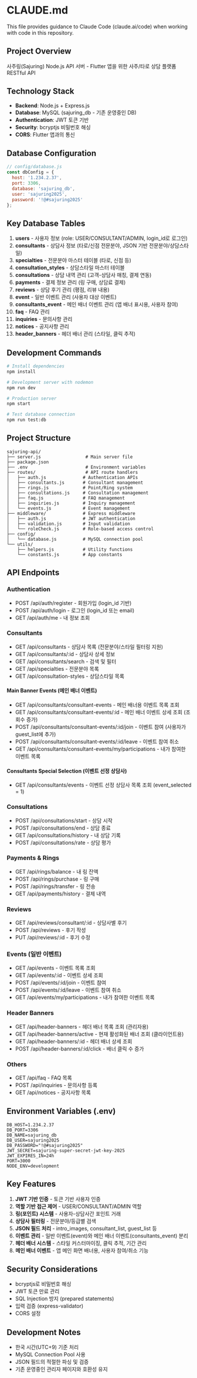 # CLAUDE.md

This file provides guidance to Claude Code (claude.ai/code) when working with code in this repository.

## Project Overview

사주링(Sajuring) Node.js API 서버 - Flutter 앱을 위한 사주/타로 상담 플랫폼 RESTful API

## Technology Stack

- **Backend**: Node.js + Express.js
- **Database**: MySQL (sajuring_db - 기존 운영중인 DB)
- **Authentication**: JWT 토큰 기반
- **Security**: bcryptjs 비밀번호 해싱
- **CORS**: Flutter 앱과의 통신

## Database Configuration

```javascript
// config/database.js
const dbConfig = {
  host: '1.234.2.37',
  port: 3306,
  database: 'sajuring_db',
  user: 'sajuring2025',
  password: '!@#sajuring2025'
};
```

## Key Database Tables

1. **users** - 사용자 정보 (role: USER/CONSULTANT/ADMIN, login_id로 로그인)
2. **consultants** - 상담사 정보 (타로/신점 전문분야, JSON 기반 전문분야/상담스타일)
3. **specialties** - 전문분야 마스터 테이블 (타로, 신점 등)
4. **consultation_styles** - 상담스타일 마스터 테이블
5. **consultations** - 상담 내역 관리 (고객-상담사 매칭, 결제 연동)
6. **payments** - 결제 정보 관리 (링 구매, 상담료 결제)
7. **reviews** - 상담 후기 관리 (평점, 리뷰 내용)
8. **event** - 일반 이벤트 관리 (사용자 대상 이벤트)
9. **consultants_event** - 메인 배너 이벤트 관리 (앱 배너 표시용, 사용자 참여)
10. **faq** - FAQ 관리
11. **inquiries** - 문의사항 관리
12. **notices** - 공지사항 관리
13. **header_banners** - 헤더 배너 관리 (스타일, 클릭 추적)

## Development Commands

```bash
# Install dependencies
npm install

# Development server with nodemon
npm run dev

# Production server
npm start

# Test database connection
npm run test:db
```

## Project Structure

```
sajuring-api/
├── server.js                 # Main server file
├── package.json
├── .env                      # Environment variables
├── routes/                   # API route handlers
│   ├── auth.js              # Authentication APIs
│   ├── consultants.js       # Consultant management
│   ├── rings.js             # Point/Ring system
│   ├── consultations.js     # Consultation management
│   ├── faq.js               # FAQ management
│   ├── inquiries.js         # Inquiry management
│   └── events.js            # Event management
├── middleware/              # Express middleware
│   ├── auth.js              # JWT authentication
│   ├── validation.js        # Input validation
│   └── roleCheck.js         # Role-based access control
├── config/
│   └── database.js          # MySQL connection pool
└── utils/
    ├── helpers.js           # Utility functions
    └── constants.js         # App constants
```

## API Endpoints

### Authentication
- POST /api/auth/register - 회원가입 (login_id 기반)
- POST /api/auth/login - 로그인 (login_id 또는 email)
- GET /api/auth/me - 내 정보 조회

### Consultants
- GET /api/consultants - 상담사 목록 (전문분야/스타일 필터링 지원)
- GET /api/consultants/:id - 상담사 상세 정보
- GET /api/consultants/search - 검색 및 필터
- GET /api/specialties - 전문분야 목록
- GET /api/consultation-styles - 상담스타일 목록

#### Main Banner Events (메인 배너 이벤트)
- GET /api/consultants/consultant-events - 메인 배너용 이벤트 목록 조회
- GET /api/consultants/consultant-events/:id - 메인 배너 이벤트 상세 조회 (조회수 증가)
- POST /api/consultants/consultant-events/:id/join - 이벤트 참여 (사용자가 guest_list에 추가)
- POST /api/consultants/consultant-events/:id/leave - 이벤트 참여 취소
- GET /api/consultants/consultant-events/my/participations - 내가 참여한 이벤트 목록

#### Consultants Special Selection (이벤트 선정 상담사)
- GET /api/consultants/events - 이벤트 선정 상담사 목록 조회 (event_selected = 1)

### Consultations
- POST /api/consultations/start - 상담 시작
- POST /api/consultations/end - 상담 종료
- GET /api/consultations/history - 내 상담 기록
- POST /api/consultations/rate - 상담 평가

### Payments & Rings
- GET /api/rings/balance - 내 링 잔액
- POST /api/rings/purchase - 링 구매
- POST /api/rings/transfer - 링 전송
- GET /api/payments/history - 결제 내역

### Reviews
- GET /api/reviews/consultant/:id - 상담사별 후기
- POST /api/reviews - 후기 작성
- PUT /api/reviews/:id - 후기 수정

### Events (일반 이벤트)
- GET /api/events - 이벤트 목록 조회
- GET /api/events/:id - 이벤트 상세 조회
- POST /api/events/:id/join - 이벤트 참여
- POST /api/events/:id/leave - 이벤트 참여 취소
- GET /api/events/my/participations - 내가 참여한 이벤트 목록

### Header Banners
- GET /api/header-banners - 헤더 배너 목록 조회 (관리자용)
- GET /api/header-banners/active - 현재 활성화된 배너 조회 (클라이언트용)
- GET /api/header-banners/:id - 헤더 배너 상세 조회
- POST /api/header-banners/:id/click - 배너 클릭 수 증가

### Others
- GET /api/faq - FAQ 목록
- POST /api/inquiries - 문의사항 등록
- GET /api/notices - 공지사항 목록

## Environment Variables (.env)

```
DB_HOST=1.234.2.37
DB_PORT=3306
DB_NAME=sajuring_db
DB_USER=sajuring2025
DB_PASSWORD="!@#sajuring2025"
JWT_SECRET=sajuring-super-secret-jwt-key-2025
JWT_EXPIRES_IN=24h
PORT=3000
NODE_ENV=development
```

## Key Features

1. **JWT 기반 인증** - 토큰 기반 사용자 인증
2. **역할 기반 접근 제어** - USER/CONSULTANT/ADMIN 역할
3. **링(포인트) 시스템** - 사용자-상담사간 포인트 거래
4. **상담사 필터링** - 전문분야/등급별 검색
5. **JSON 필드 처리** - intro_images, consultant_list, guest_list 등
6. **이벤트 관리** - 일반 이벤트(event)와 메인 배너 이벤트(consultants_event) 분리
7. **헤더 배너 시스템** - 스타일 커스터마이징, 클릭 추적, 기간 관리
8. **메인 배너 이벤트** - 앱 메인 화면 배너용, 사용자 참여/취소 기능

## Security Considerations

- bcryptjs로 비밀번호 해싱
- JWT 토큰 만료 관리
- SQL Injection 방지 (prepared statements)
- 입력 검증 (express-validator)
- CORS 설정

## Development Notes

- 한국 시간(UTC+9) 기준 처리
- MySQL Connection Pool 사용
- JSON 필드의 적절한 파싱 및 검증
- 기존 운영중인 관리자 페이지와 호환성 유지